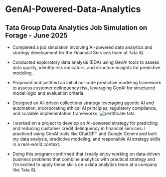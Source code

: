 # GenAI-Powered-Data-Analytics
## Tata Group Data Analytics Job Simulation on Forage - June 2025
- Completed a job simulation involving AI-powered data analytics and strategy development for the Financial Services team at Tata iQ.
- Conducted exploratory data analysis (EDA) using GenAI tools to assess data quality, identify risk indicators, and structure insights for predictive modeling.
- Proposed and justified an initial no-code predictive modeling framework to assess customer delinquency risk, leveraging GenAI for structured model logic and evaluation criteria.
- Designed an AI-driven collections strategy leveraging agentic AI and automation, incorporating ethical AI principles, regulatory compliance, and scalable implementation frameworks.
![certificate tata](https://github.com/user-attachments/assets/7050e333-5a43-4938-bab2-84e0bb1e4a1e)

- I worked on a project to develop an AI-powered strategy for predicting and reducing customer credit delinquency in financial services. I practiced using GenAI tools like ChatGPT and Google Gemini and built my data analysis, predictive modeling, and responsible AI strategy skills in a real-world context.
- Doing this program confirmed that I really enjoy working on data-driven business problems that combine analytics with practical strategy and I'm excited to apply these skills on a data analytics team at a company like Tata iQ.

